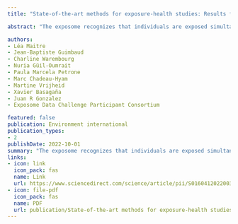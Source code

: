 ```yaml
---
title: "State-of-the-art methods for exposure-health studies: Results from the exposome data challenge event"

abstract: "The exposome recognizes that individuals are exposed simultaneously to a multitude of different environmental factors and takes a holistic approach to the discovery of etiological factors for disease. However, challenges arise when trying to quantify the health effects of complex exposure mixtures. Analytical challenges include dealing with high dimensionality, studying the combined effects of these exposures and their interactions, integrating causal pathways, and integrating high-throughput omics layers. To tackle these challenges, the Barcelona Institute for Global Health (ISGlobal) held a data challenge event open to researchers from all over the world and from all expertises. Analysts had a chance to compete and apply state-of-the-art methods on a common partially simulated exposome dataset (based on real case data from the HELIX project) with multiple correlated exposure variables (P > 100 exposure …"

authors:
- Léa Maitre
- Jean-Baptiste Guimbaud
- Charline Warembourg
- Nuria Güil-Oumrait
- Paula Marcela Petrone
- Marc Chadeau-Hyam
- Martine Vrijheid
- Xavier Basagaña
- Juan R Gonzalez
- Exposome Data Challenge Participant Consortium

featured: false
publication: Environment international
publication_types:
- 2
publishDate: 2022-10-01
summary: "The exposome recognizes that individuals are exposed simultaneously to a multitude of different environmental factors and takes a holistic approach to the discovery of etiological factors for disease. However, challenges arise when trying to quantify the health effects of complex exposure mixtures. Analytical challenges include dealing with high dimensionality, studying the combined effects of these exposures and their interactions, integrating causal pathways, and integrating high-throughput omics layers. To tackle these challenges, the Barcelona Institute for Global Health (ISGlobal) held a data challenge event open to researchers from all over the world and from all expertises. Analysts had a chance to compete and apply state-of-the-art methods on a common partially simulated exposome dataset (based on real case data from the HELIX project) with multiple correlated exposure variables (P > 100 exposure …"
links:
- icon: link
  icon_pack: fas
  name: Link
  url: https://www.sciencedirect.com/science/article/pii/S016041202200349X
- icon: file-pdf
  icon_pack: fas
  name: PDF
  url: publication/State-of-the-art methods for exposure-health studies Results from the exposome data challenge event.pdf
---
```

